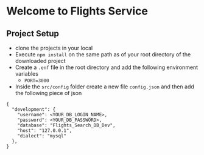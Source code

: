 # Welcome to Flights Service

## Project Setup
- clone the projects in your local 
- Execute `npm install` on the same path as of your root directory of the downloaded project
- Create a `.enf` file in the root directory and add the following environment variables
    - `PORT=3000`
- Inside the `src/config` folder create a new file `config.json` and then add the following piece of json

```
{
  "development": {
    "username": <YOUR_DB_LOGIN_NAME>,
    "password": <YOUR_DB_PASSWORD>,
    "database": "Flights_Search_DB_Dev",
    "host": "127.0.0.1",
    "dialect": "mysql"
  },
}

```


